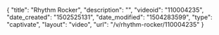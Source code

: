 {
    "title": "Rhythm Rocker",
    "description": "",
    "videoid": "110004235",
    "date_created": "1502525131",
    "date_modified": "1504283599",
    "type": "captivate",
    "layout": "video",
    "url": "\/v\/rhythm-rocker\/110004235"
}